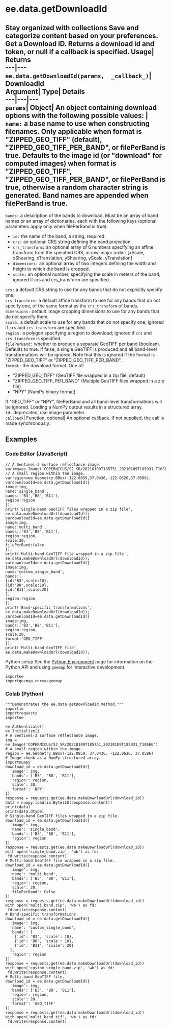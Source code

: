  
#  ee.data.getDownloadId 
Stay organized with collections  Save and categorize content based on your preferences. 
Get a Download ID. 
Returns a download id and token, or null if a callback is specified.
Usage| Returns  
---|---  
`ee.data.getDownloadId(params,  _callback_)`| DownloadId  
Argument| Type| Details  
---|---|---  
`params`| Object| An object containing download options with the following possible values:  | ` name: ` a base name to use when constructing filenames. Only applicable when format is "ZIPPED_GEO_TIFF" (default), "ZIPPED_GEO_TIFF_PER_BAND", or filePerBand is true. Defaults to the image id (or "download" for computed images) when format is "ZIPPED_GEO_TIFF", "ZIPPED_GEO_TIFF_PER_BAND", or filePerBand is true, otherwise a random character string is generated. Band names are appended when filePerBand is true.  
---  
` bands: ` a description of the bands to download. Must be an array of band names or an array of dictionaries, each with the following keys (optional parameters apply only when filePerBand is true):
  * ` id: ` the name of the band, a string, required. 
  * ` crs: ` an optional CRS string defining the band projection.
  * ` crs_transform: ` an optional array of 6 numbers specifying an affine transform from the specified CRS, in row-major order: [xScale, xShearing, xTranslation, yShearing, yScale, yTranslation]
  * ` dimensions: ` an optional array of two integers defining the width and height to which the band is cropped.
  * ` scale: ` an optional number, specifying the scale in meters of the band; ignored if crs and crs_transform are specified.

  
` crs: ` a default CRS string to use for any bands that do not explicitly specify one.  
` crs_transform: ` a default affine transform to use for any bands that do not specify one, of the same format as the `crs_transform` of bands.  
` dimensions: ` default image cropping dimensions to use for any bands that do not specify them.  
` scale: ` a default scale to use for any bands that do not specify one; ignored if `crs` and `crs_transform` are specified.  
` region: ` a polygon specifying a region to download; ignored if `crs` and `crs_transform` is specified.  
` filePerBand: ` whether to produce a separate GeoTIFF per band (boolean). Defaults to true. If false, a single GeoTIFF is produced and all band-level transformations will be ignored. Note that this is ignored if the format is "ZIPPED_GEO_TIFF" or "ZIPPED_GEO_TIFF_PER_BAND".  
` format: ` the download format. One of: 
  * "ZIPPED_GEO_TIFF" (GeoTIFF file wrapped in a zip file, default)
  * "ZIPPED_GEO_TIFF_PER_BAND" (Multiple GeoTIFF files wrapped in a zip file)
  * "NPY" (NumPy binary format)

If "GEO_TIFF" or "NPY", filePerBand and all band-level transformations will be ignored. Loading a NumPy output results in a structured array.  
` id: ` deprecated, use image parameter.  
`callback`| Function, optional| An optional callback. If not supplied, the call is made synchronously.  
## Examples
### Code Editor (JavaScript)
```
// A Sentinel-2 surface reflectance image.
varimg=ee.Image('COPERNICUS/S2_SR/20210109T185751_20210109T185931_T10SEG');
// A small region within the image.
varregion=ee.Geometry.BBox(-122.0859,37.0436,-122.0626,37.0586);
vardownloadId=ee.data.getDownloadId({
image:img,
name:'single_band',
bands:['B3','B8','B11'],
region:region
});
print('Single-band GeoTIFF files wrapped in a zip file',
ee.data.makeDownloadUrl(downloadId));
vardownloadId=ee.data.getDownloadId({
image:img,
name:'multi_band',
bands:['B3','B8','B11'],
region:region,
scale:20,
filePerBand:false
});
print('Multi-band GeoTIFF file wrapped in a zip file',
ee.data.makeDownloadUrl(downloadId));
vardownloadId=ee.data.getDownloadId({
image:img,
name:'custom_single_band',
bands:[
{id:'B3',scale:10},
{id:'B8',scale:10},
{id:'B11',scale:20}
],
region:region
});
print('Band-specific transformations',
ee.data.makeDownloadUrl(downloadId));
vardownloadId=ee.data.getDownloadId({
image:img,
bands:['B3','B8','B11'],
region:region,
scale:20,
format:'GEO_TIFF'
});
print('Multi-band GeoTIFF file',
ee.data.makeDownloadUrl(downloadId));
```

Python setup
See the [ Python Environment](https://developers.google.com/earth-engine/guides/python_install) page for information on the Python API and using `geemap` for interactive development.
```
importee
importgeemap.coreasgeemap
```

### Colab (Python)
```
"""Demonstrates the ee.data.getDownloadId method."""
importio
importrequests
importee

ee.Authenticate()
ee.Initialize()
# A Sentinel-2 surface reflectance image.
img = ee.Image('COPERNICUS/S2_SR/20210109T185751_20210109T185931_T10SEG')
# A small region within the image.
region = ee.Geometry.BBox(-122.0859, 37.0436, -122.0626, 37.0586)
# Image chunk as a NumPy structured array.
importnumpy
download_id = ee.data.getDownloadId({
  'image': img,
  'bands': ['B3', 'B8', 'B11'],
  'region': region,
  'scale': 20,
  'format': 'NPY'
})
response = requests.get(ee.data.makeDownloadUrl(download_id))
data = numpy.load(io.BytesIO(response.content))
print(data)
print(data.dtype)
# Single-band GeoTIFF files wrapped in a zip file.
download_id = ee.data.getDownloadId({
  'image': img,
  'name': 'single_band',
  'bands': ['B3', 'B8', 'B11'],
  'region': region
})
response = requests.get(ee.data.makeDownloadUrl(download_id))
with open('single_band.zip', 'wb') as fd:
 fd.write(response.content)
# Multi-band GeoTIFF file wrapped in a zip file.
download_id = ee.data.getDownloadId({
  'image': img,
  'name': 'multi_band',
  'bands': ['B3', 'B8', 'B11'],
  'region': region,
  'scale': 20,
  'filePerBand': False
})
response = requests.get(ee.data.makeDownloadUrl(download_id))
with open('multi_band.zip', 'wb') as fd:
 fd.write(response.content)
# Band-specific transformations.
download_id = ee.data.getDownloadId({
  'image': img,
  'name': 'custom_single_band',
  'bands': [
    {'id': 'B3', 'scale': 10},
    {'id': 'B8', 'scale': 10},
    {'id': 'B11', 'scale': 20}
  ],
  'region': region
})
response = requests.get(ee.data.makeDownloadUrl(download_id))
with open('custom_single_band.zip', 'wb') as fd:
 fd.write(response.content)
# Multi-band GeoTIFF file.
download_id = ee.data.getDownloadId({
  'image': img,
  'bands': ['B3', 'B8', 'B11'],
  'region': region,
  'scale': 20,
  'format': 'GEO_TIFF'
})
response = requests.get(ee.data.makeDownloadUrl(download_id))
with open('multi_band.tif', 'wb') as fd:
 fd.write(response.content)
```

